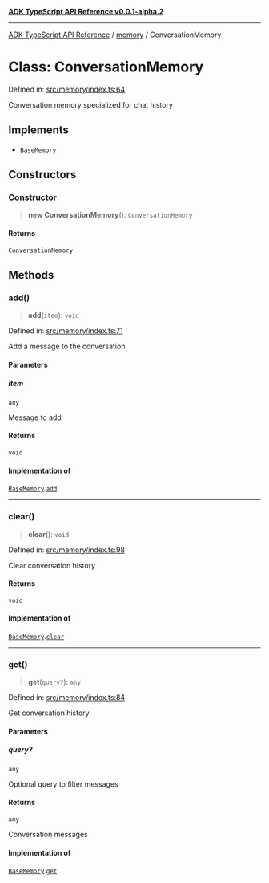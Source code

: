 [**ADK TypeScript API Reference v0.0.1-alpha.2**](../../README.md)

***

[ADK TypeScript API Reference](../../modules.md) / [memory](../README.md) / ConversationMemory

# Class: ConversationMemory

Defined in: [src/memory/index.ts:64](https://github.com/njraladdin/adk-typescript/blob/main/src/memory/index.ts#L64)

Conversation memory specialized for chat history

## Implements

- [`BaseMemory`](../interfaces/BaseMemory.md)

## Constructors

### Constructor

> **new ConversationMemory**(): `ConversationMemory`

#### Returns

`ConversationMemory`

## Methods

### add()

> **add**(`item`): `void`

Defined in: [src/memory/index.ts:71](https://github.com/njraladdin/adk-typescript/blob/main/src/memory/index.ts#L71)

Add a message to the conversation

#### Parameters

##### item

`any`

Message to add

#### Returns

`void`

#### Implementation of

[`BaseMemory`](../interfaces/BaseMemory.md).[`add`](../interfaces/BaseMemory.md#add)

***

### clear()

> **clear**(): `void`

Defined in: [src/memory/index.ts:98](https://github.com/njraladdin/adk-typescript/blob/main/src/memory/index.ts#L98)

Clear conversation history

#### Returns

`void`

#### Implementation of

[`BaseMemory`](../interfaces/BaseMemory.md).[`clear`](../interfaces/BaseMemory.md#clear)

***

### get()

> **get**(`query?`): `any`

Defined in: [src/memory/index.ts:84](https://github.com/njraladdin/adk-typescript/blob/main/src/memory/index.ts#L84)

Get conversation history

#### Parameters

##### query?

`any`

Optional query to filter messages

#### Returns

`any`

Conversation messages

#### Implementation of

[`BaseMemory`](../interfaces/BaseMemory.md).[`get`](../interfaces/BaseMemory.md#get)
